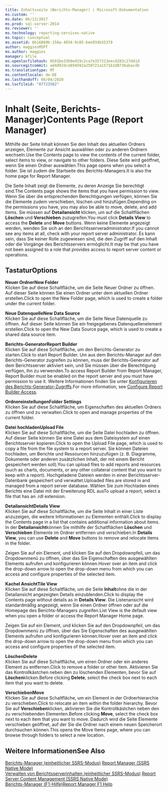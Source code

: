 ```yaml
---
title: Inhaltsseite (Berichts-Manager) | Microsoft-Dokumentation
ms.custom: ''
ms.date: 06/13/2017
ms.prod: sql-server-2014
ms.reviewer: ''
ms.technology: reporting-services-native
ms.topic: conceptual
ms.assetid: 6b16869b-158a-4934-9c85-bee934b35378
author: maggiesMSFT
ms.author: maggies
manager: kfile
ms.openlocfilehash: 0501be33b9ed19c2ca7e357313eecd283c27d41d
ms.sourcegitcommit: ad4d92dce894592a259721a1571b1d8736abacdb
ms.translationtype: MT
ms.contentlocale: de-DE
ms.lasthandoff: 08/04/2020
ms.locfileid: "87723582"
---
```

# <a name="contents-page-report-manager"></a><span data-ttu-id="c6882-102">Inhalt (Seite, Berichts-Manager)</span><span class="sxs-lookup"><span data-stu-id="c6882-102">Contents Page (Report Manager)</span></span>
  <span data-ttu-id="c6882-103">Mithilfe der Seite Inhalt können Sie den Inhalt des aktuellen Ordners anzeigen, Elemente zur Ansicht auswählen oder zu anderen Ordnern wechseln.</span><span class="sxs-lookup"><span data-stu-id="c6882-103">Use the Contents page to view the contents of the current folder, select items to view, or navigate to other folders.</span></span> <span data-ttu-id="c6882-104">Diese Seite wird geöffnet, wenn Sie einen Ordner auswählen.</span><span class="sxs-lookup"><span data-stu-id="c6882-104">This page opens when you select a folder.</span></span> <span data-ttu-id="c6882-105">Sie ist zudem die Startseite des Berichts-Managers.</span><span class="sxs-lookup"><span data-stu-id="c6882-105">It is also the home page for Report Manager.</span></span>  
  
 <span data-ttu-id="c6882-106">Die Seite Inhalt zeigt die Elemente, zu deren Anzeige Sie berechtigt sind.</span><span class="sxs-lookup"><span data-stu-id="c6882-106">The Contents page shows the items that you have permission to view.</span></span> <span data-ttu-id="c6882-107">Wenn Sie über die entsprechenden Berechtigungen verfügen, können Sie die Elemente zudem verschieben, löschen und hinzufügen.</span><span class="sxs-lookup"><span data-stu-id="c6882-107">Depending on the permissions you have, you may also be able to move, delete, and add items.</span></span> <span data-ttu-id="c6882-108">Sie müssen auf **Detailansicht** klicken, um auf die Schaltflächen **Löschen** und **Verschieben** zuzugreifen.</span><span class="sxs-lookup"><span data-stu-id="c6882-108">You must click **Details View** to access the **Delete** and **Move** buttons.</span></span> <span data-ttu-id="c6882-109">Wenn keine Elemente angezeigt werden, wenden Sie sich an den Berichtsserveradministrator.</span><span class="sxs-lookup"><span data-stu-id="c6882-109">If you cannot see any items at all, check with your report server administrator.</span></span> <span data-ttu-id="c6882-110">Es kann sein, dass Sie keiner Rolle zugewiesen sind, die den Zugriff auf den Inhalt oder die Vorgänge des Berichtsservers ermöglicht.</span><span class="sxs-lookup"><span data-stu-id="c6882-110">It may be that you have not been assigned to a role that provides access to report server content or operations.</span></span>  
  
## <a name="options"></a><span data-ttu-id="c6882-111">Tastatur</span><span class="sxs-lookup"><span data-stu-id="c6882-111">Options</span></span>  
 <span data-ttu-id="c6882-112">**Neuer Ordner**</span><span class="sxs-lookup"><span data-stu-id="c6882-112">**New Folder**</span></span>  
 <span data-ttu-id="c6882-113">Klicken Sie auf diese Schaltfläche, um die Seite Neuer Ordner zu öffnen. Auf dieser Seite können Sie einen Ordner unter dem aktuellen Ordner erstellen.</span><span class="sxs-lookup"><span data-stu-id="c6882-113">Click to open the New Folder page, which is used to create a folder under the current folder.</span></span>  
  
 <span data-ttu-id="c6882-114">**Neue Datenquelle**</span><span class="sxs-lookup"><span data-stu-id="c6882-114">**New Data Source**</span></span>  
 <span data-ttu-id="c6882-115">Klicken Sie auf diese Schaltfläche, um die Seite Neue Datenquelle zu öffnen. Auf dieser Seite können Sie ein freigegebenes Datenquellenelement erstellen.</span><span class="sxs-lookup"><span data-stu-id="c6882-115">Click to open the New Data Source page, which is used to create a shared data source item.</span></span>  
  
 <span data-ttu-id="c6882-116">**Berichts-Generator**</span><span class="sxs-lookup"><span data-stu-id="c6882-116">**Report Builder**</span></span>  
 <span data-ttu-id="c6882-117">Klicken Sie auf diese Schaltfläche, um den Berichts-Generator zu starten.</span><span class="sxs-lookup"><span data-stu-id="c6882-117">Click to start Report Builder.</span></span> <span data-ttu-id="c6882-118">Um aus dem Berichts-Manager auf den Berichts-Generator zugreifen zu können, muss der Berichts-Generator auf dem Berichtsserver aktiviert sein, und Sie müssen über die Berechtigung verfügen, ihn zu verwenden.</span><span class="sxs-lookup"><span data-stu-id="c6882-118">To access Report Builder from Report Manager, Report Builder must be enabled on the report server and you must have permission to use it.</span></span> <span data-ttu-id="c6882-119">Weitere Informationen finden Sie unter [Konfigurieren des Berichts-Generator-Zugriffs](report-server/configure-report-builder-access.md).</span><span class="sxs-lookup"><span data-stu-id="c6882-119">For more information, see [Configure Report Builder Access](report-server/configure-report-builder-access.md).</span></span>  
  
 <span data-ttu-id="c6882-120">**Ordnereinstellungen**</span><span class="sxs-lookup"><span data-stu-id="c6882-120">**Folder Settings**</span></span>  
 <span data-ttu-id="c6882-121">Klicken Sie auf diese Schaltfläche, um Eigenschaften des aktuellen Ordners zu öffnen und zu verwalten.</span><span class="sxs-lookup"><span data-stu-id="c6882-121">Click to open and manage properties of the current folder.</span></span>  
  
 <span data-ttu-id="c6882-122">**Datei hochladen**</span><span class="sxs-lookup"><span data-stu-id="c6882-122">**Upload File**</span></span>  
 <span data-ttu-id="c6882-123">Klicken Sie auf diese Schaltfläche, um die Seite Datei hochladen zu öffnen. Auf dieser Seite können Sie eine Datei aus dem Dateisystem auf einen Berichtsserver kopieren.</span><span class="sxs-lookup"><span data-stu-id="c6882-123">Click to open the Upload File page, which is used to copy a file from the file system to a report server.</span></span> <span data-ttu-id="c6882-124">Sie können Dateien hochladen, um Berichte und Ressourcen hinzuzufügen (z. B. Diagramme, Dokumente oder anderen zusätzlichen Inhalt, der mit einem Bericht gespeichert werden soll).</span><span class="sxs-lookup"><span data-stu-id="c6882-124">You can upload files to add reports and resources (such as charts, documents, or any other collateral content that you want to keep with a report).</span></span> <span data-ttu-id="c6882-125">Hochgeladene Dateien werden in einer Berichtsserver-Datenbank gespeichert und verwaltet.</span><span class="sxs-lookup"><span data-stu-id="c6882-125">Uploaded files are stored in and managed from a report server database.</span></span> <span data-ttu-id="c6882-126">Wählen Sie zum Hochladen eines Berichts eine Datei mit der Erweiterung RDL aus</span><span class="sxs-lookup"><span data-stu-id="c6882-126">To upload a report, select a file that has an .rdl extension.</span></span>  
  
 <span data-ttu-id="c6882-127">**Detailansicht**</span><span class="sxs-lookup"><span data-stu-id="c6882-127">**Details View**</span></span>  
 <span data-ttu-id="c6882-128">Klicken Sie auf diese Schaltfläche, um die Seite Inhalt in einer Liste anzuzeigen, die weitere Informationen zu Elementen enthält.</span><span class="sxs-lookup"><span data-stu-id="c6882-128">Click to display the Contents page in a list that contains additional information about items.</span></span> <span data-ttu-id="c6882-129">In der **Detailansicht**können Sie mithilfe der Schaltflächen **Löschen** und **Verschieben** Elemente im Ordner entfernen und verschieben.</span><span class="sxs-lookup"><span data-stu-id="c6882-129">In **Details View**, you can use **Delete** and **Move** buttons to remove and relocate items in the folder.</span></span>  
  
 <span data-ttu-id="c6882-130">Zeigen Sie auf ein Element, und klicken Sie auf den Dropdownpfeil, um das Dropdownmenü zu öffnen, über das Sie Eigenschaften des ausgewählten Elements aufrufen und konfigurieren können.</span><span class="sxs-lookup"><span data-stu-id="c6882-130">Hover over an item and click the drop-down arrow to open the drop-down menu from which you can access and configure properties of the selected item.</span></span>  
  
 <span data-ttu-id="c6882-131">**Kachel Ansicht**</span><span class="sxs-lookup"><span data-stu-id="c6882-131">**Tile View**</span></span>  
 <span data-ttu-id="c6882-132">Klicken Sie auf diese Schaltfläche, um die Seite **Inhalt**ohne die in der Detailansicht angezeigten Details einzublenden.</span><span class="sxs-lookup"><span data-stu-id="c6882-132">Click to display the Contents page without details as in **Details View**.</span></span> <span data-ttu-id="c6882-133">Die Listenansicht wird standardmäßig angezeigt, wenn Sie einen Ordner öffnen oder auf die Homepage des Berichts-Managers zugreifen.</span><span class="sxs-lookup"><span data-stu-id="c6882-133">List View is the default view when you open a folder or access the Report Manager Home page.</span></span>  
  
 <span data-ttu-id="c6882-134">Zeigen Sie auf ein Element, und klicken Sie auf den Dropdownpfeil, um das Dropdownmenü zu öffnen, über das Sie Eigenschaften des ausgewählten Elements aufrufen und konfigurieren können.</span><span class="sxs-lookup"><span data-stu-id="c6882-134">Hover over an item and click the drop-down arrow to open the drop-down menu from which you can access and configure properties of the selected item.</span></span>  
  
 <span data-ttu-id="c6882-135">**Löschen**</span><span class="sxs-lookup"><span data-stu-id="c6882-135">**Delete**</span></span>  
 <span data-ttu-id="c6882-136">Klicken Sie auf diese Schaltfläche, um einen Ordner oder ein anderes Element zu entfernen.</span><span class="sxs-lookup"><span data-stu-id="c6882-136">Click to remove a folder or other item.</span></span> <span data-ttu-id="c6882-137">Aktivieren Sie das Kontrollkästchen neben den zu löschenden Elementen, bevor Sie auf **Löschen**klicken.</span><span class="sxs-lookup"><span data-stu-id="c6882-137">Before clicking **Delete**, select the check box next to each item that you want to delete.</span></span>  
  
 <span data-ttu-id="c6882-138">**Verschieben**</span><span class="sxs-lookup"><span data-stu-id="c6882-138">**Move**</span></span>  
 <span data-ttu-id="c6882-139">Klicken Sie auf diese Schaltfläche, um ein Element in der Ordnerhierarchie zu verschieben.</span><span class="sxs-lookup"><span data-stu-id="c6882-139">Click to relocate an item within the folder hierarchy.</span></span> <span data-ttu-id="c6882-140">Bevor Sie auf **Verschieben**klicken, aktivieren Sie die Kontrollkästchen neben den zu verschiebenden Elementen.</span><span class="sxs-lookup"><span data-stu-id="c6882-140">Before clicking **Move**, select the check box next to each item that you want to move.</span></span> <span data-ttu-id="c6882-141">Dadurch wird die Seite Elemente verschieben geöffnet, auf der Sie die Ordner nach einem neuen Speicherort durchsuchen können.</span><span class="sxs-lookup"><span data-stu-id="c6882-141">This opens the Move Items page, where you can browse through folders to select a new location.</span></span>  
  
## <a name="see-also"></a><span data-ttu-id="c6882-142">Weitere Informationen</span><span class="sxs-lookup"><span data-stu-id="c6882-142">See Also</span></span>  
 <span data-ttu-id="c6882-143">[Berichts-Manager &#40;einheitlicher SSRS-Modus&#41;](../../2014/reporting-services/report-manager-ssrs-native-mode.md) </span><span class="sxs-lookup"><span data-stu-id="c6882-143">[Report Manager  &#40;SSRS Native Mode&#41;](../../2014/reporting-services/report-manager-ssrs-native-mode.md) </span></span>  
 <span data-ttu-id="c6882-144">[Verwalten von Berichtsserverinhalten &#40;einheitlicher SSRS-Modus&#41;](report-server/report-server-content-management-ssrs-native-mode.md) </span><span class="sxs-lookup"><span data-stu-id="c6882-144">[Report Server Content Management &#40;SSRS Native Mode&#41;](report-server/report-server-content-management-ssrs-native-mode.md) </span></span>  
 [<span data-ttu-id="c6882-145">Berichts-Manager (F1-Hilfe)</span><span class="sxs-lookup"><span data-stu-id="c6882-145">Report Manager F1 Help</span></span>](../../2014/reporting-services/report-manager-f1-help.md)  
  
  
